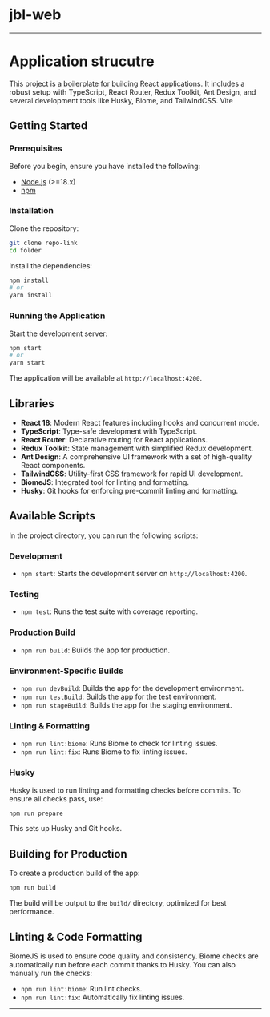 # jbl-web
 
---

# Application strucutre

This project is a boilerplate for building React applications. It includes a robust setup with TypeScript, React Router, Redux Toolkit, Ant Design, and several development tools like Husky, Biome, and TailwindCSS. Vite


## Getting Started

### Prerequisites

Before you begin, ensure you have installed the following:

- [Node.js](https://nodejs.org/) (>=18.x)
- [npm](https://www.npmjs.com/)

### Installation

Clone the repository:

```bash
git clone repo-link
cd folder
```

Install the dependencies:

```bash
npm install
# or
yarn install
```

### Running the Application

Start the development server:

```bash
npm start
# or
yarn start
```

The application will be available at `http://localhost:4200`.

## Libraries

- **React 18**: Modern React features including hooks and concurrent mode.
- **TypeScript**: Type-safe development with TypeScript.
- **React Router**: Declarative routing for React applications.
- **Redux Toolkit**: State management with simplified Redux development.
- **Ant Design**: A comprehensive UI framework with a set of high-quality React components.
- **TailwindCSS**: Utility-first CSS framework for rapid UI development.
- **BiomeJS**: Integrated tool for linting and formatting.
- **Husky**: Git hooks for enforcing pre-commit linting and formatting.


## Available Scripts

In the project directory, you can run the following scripts:

### Development

- `npm start`: Starts the development server on `http://localhost:4200`.
  
### Testing

- `npm test`: Runs the test suite with coverage reporting.

### Production Build

- `npm run build`: Builds the app for production.

### Environment-Specific Builds

- `npm run devBuild`: Builds the app for the development environment.
- `npm run testBuild`: Builds the app for the test environment.
- `npm run stageBuild`: Builds the app for the staging environment.

### Linting & Formatting

- `npm run lint:biome`: Runs Biome to check for linting issues.
- `npm run lint:fix`: Runs Biome to fix linting issues.

### Husky

Husky is used to run linting and formatting checks before commits. To ensure all checks pass, use:

```bash
npm run prepare
```

This sets up Husky and Git hooks.


## Building for Production

To create a production build of the app:

```bash
npm run build
```

The build will be output to the `build/` directory, optimized for best performance.

## Linting & Code Formatting

BiomeJS is used to ensure code quality and consistency. Biome checks are automatically run before each commit thanks to Husky. You can also manually run the checks:

- `npm run lint:biome`: Run lint checks.
- `npm run lint:fix`: Automatically fix linting issues.



---
